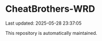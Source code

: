 # CheatBrothers-WRD

Last updated: 2025-05-28 23:37:05

This repository is automatically maintained.
